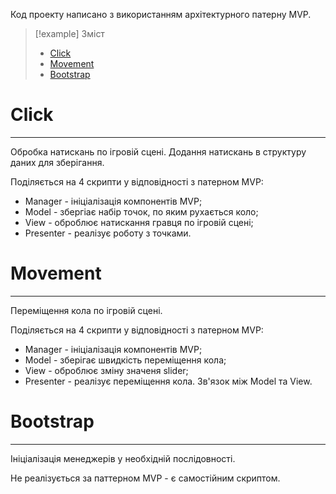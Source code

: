 Код проекту написано з використанням архітектурного патерну MVP.

> [!example] Зміст
> - [Click](#Click)
> - [Movement](#Movement)
> - [Bootstrap](#Bootstrap)

# Click
---
Обробка натискань по ігровій сцені. Додання натискань в структуру даних для зберігання.

Поділяється на 4 скрипти у відповідності з патерном MVP:
- Manager - ініціалізація компонентів MVP;
- Model - збергіає набір точок, по яким рухається коло;
- View - оброблює натискання гравця по ігровій сцені;
- Presenter - реалізує роботу з точками.
# Movement
---
Переміщення кола по ігровій сцені.

Поділяється на 4 скрипти у відповідності з патерном MVP:
- Manager - ініціалізація компонентів MVP;
- Model - зберігає швидкість переміщення кола;
- View - оброблює зміну значеня slider;
- Presenter - реалізує переміщення кола. Зв'язок між Model та View.
# Bootstrap
---
Ініціалізація менеджерів у необхідній послідовності.

Не реалізується за паттерном MVP - є самостійним скриптом.